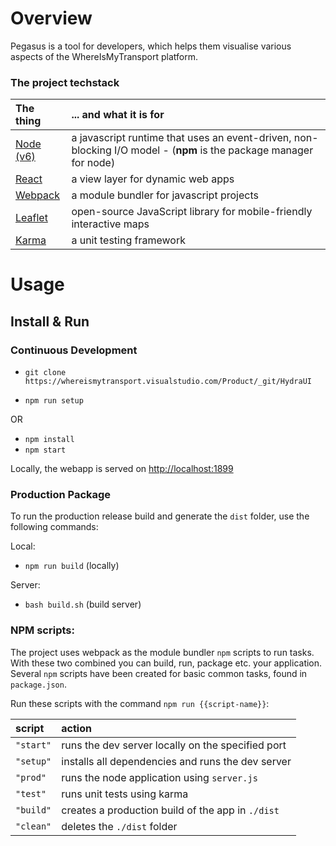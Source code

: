 # Overview

Pegasus is a tool for developers, which helps them visualise various aspects of the WhereIsMyTransport platform.

### The project techstack

|The thing|... and what it is for|
|:--------|:-----------|
|[Node (v6)](https://nodejs.org)|a javascript runtime that uses an event-driven, non-blocking I/O model - (**npm** is the package manager for node)|
|[React](https://facebook.github.io/react/)|a view layer for dynamic web apps|
|[Webpack](https://webpack.github.io)|a module bundler for javascript projects|
|[Leaflet](http://leafletjs.com/)|open-source JavaScript library for mobile-friendly interactive maps|
|[Karma](http://karma-runner.github.io/1.0/config/configuration-file.html)|a unit testing framework|


# Usage

## Install & Run

### Continuous Development

- `git clone https://whereismytransport.visualstudio.com/Product/_git/HydraUI`

- `npm run setup`

OR

- `npm install`
- `npm start`

Locally, the webapp is served on [http://localhost:1899](http://localhost:1899)

### Production Package

To run the production release build and generate the `dist` folder, use the following commands:

Local:
- `npm run build` (locally)

Server:
- `bash build.sh` (build server)

### NPM scripts:

The project uses webpack as the module bundler `npm` scripts to run tasks. With these two combined you can build, run, package etc. your application. Several `npm` scripts have been created for basic common tasks, found in `package.json`. 

Run these scripts with the command `npm run {{script-name}}`:

| script        | action        |
| :------------- |:-------------|
|`"start"`|runs the dev server locally on the specified port|
| `"setup"`| installs all dependencies and runs the dev server|
|`"prod"`| runs the node application using `server.js`|
|`"test"`|runs unit tests using karma|
|`"build"`| creates a production build of the app in `./dist`|
|`"clean"`| deletes the `./dist` folder|